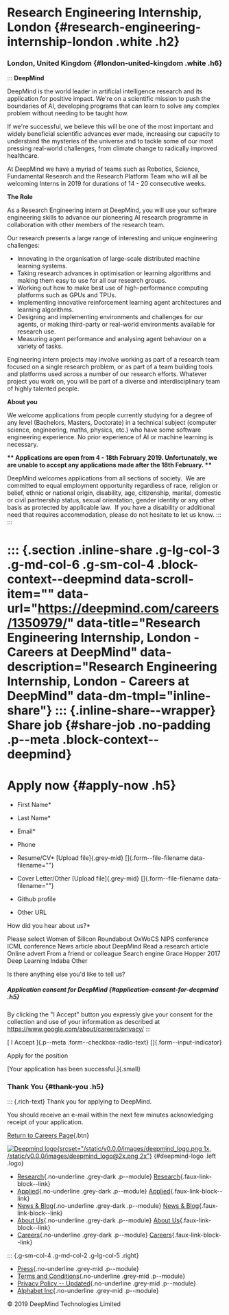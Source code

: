 Research Engineering Internship, London {#research-engineering-internship-london .white .h2}
=======================================

### London, United Kingdom {#london-united-kingdom .white .h6}
:::
**DeepMind**

DeepMind is the world leader in artificial intelligence research and its
application for positive impact. We're on a scientific mission to push
the boundaries of AI, developing programs that can learn to solve any
complex problem without needing to be taught how.

If we're successful, we believe this will be one of the most important
and widely beneficial scientific advances ever made, increasing our
capacity to understand the mysteries of the universe and to tackle some
of our most pressing real-world challenges, from climate change to
radically improved healthcare.

At DeepMind we have a myriad of teams such as Robotics, Science, 
Fundamental Research and the Research Platform Team who will all be
welcoming Interns in 2019 for durations of 14 - 20 consecutive weeks.

**The Role**

As a Research Engineering intern at DeepMind, you will use your software
engineering skills to advance our pioneering AI research programme in
collaboration with other members of the research team.

Our research presents a large range of interesting and unique
engineering challenges:

-   Innovating in the organisation of large-scale distributed machine
    learning systems.
-   Taking research advances in optimisation or learning algorithms and
    making them easy to use for all our research groups.
-   Working out how to make best use of high-performance computing
    platforms such as GPUs and TPUs.
-   Implementing innovative reinforcement learning agent architectures
    and learning algorithms.
-   Designing and implementing environments and challenges for our
    agents, or making third-party or real-world environments available
    for research use.
-   Measuring agent performance and analysing agent behaviour on a
    variety of tasks.

Engineering intern projects may involve working as part of a research
team focused on a single research problem, or as part of a team building
tools and platforms used across a number of our research efforts.
Whatever project you work on, you will be part of a diverse and
interdisciplinary team of highly talented people.

**About you**

We welcome applications from people currently studying for a degree of
any level (Bachelors, Masters, Doctorate) in a technical subject
(computer science, engineering, maths, physics, etc.) who have some
software engineering experience. No prior experience of AI or machine
learning is necessary.

**\*\* Applications are open from 4 - 18th February 2019. Unfortunately,
we are unable to accept any applications made after the 18th February.
\*\***

DeepMind welcomes applications from all sections of society.  We are
committed to equal employment opportunity regardless of race, religion
or belief, ethnic or national origin, disability, age, citizenship,
marital, domestic or civil partnership status, sexual orientation,
gender identity or any other basis as protected by applicable law.  If
you have a disability or additional need that requires accommodation,
please do not hesitate to let us know.
:::
:::

::: {.section .inline-share .g-lg-col-3 .g-md-col-6 .g-sm-col-4 .block-context--deepmind data-scroll-item="" data-url="https://deepmind.com/careers/1350979/" data-title="Research Engineering Internship, London - Careers at DeepMind" data-description="Research Engineering Internship, London - Careers at DeepMind" data-dm-tmpl="inline-share"}
::: {.inline-share--wrapper}
Share job {#share-job .no-padding .p--meta .block-context--deepmind}
=========

Apply now {#apply-now .h5}
=========

 - First Name\*

 - Last Name\*

 - Email\*

 - Phone

 - Resume/CV\*
[Upload file]{.grey-mid} []{.form--file-filename data-filename=""}

 - Cover Letter/Other
[Upload file]{.grey-mid} []{.form--file-filename data-filename=""}

 - Github profile


 - Other URL



How did you hear about us?\*

Please select Women of Silicon Roundabout OxWoCS NIPS conference ICML
conference News article about DeepMind Read a research article Online
advert From a friend or colleague Search engine Grace Hopper 2017 Deep
Learning Indaba Other


Is there anything else you\'d like to tell us?

##### Application consent for DeepMind {#application-consent-for-deepmind .h5}

By clicking the "I Accept" button you expressly give your consent for
the collection and use of your information as described at
<https://www.google.com/about/careers/privacy/>
:::

[ I Accept ]{.p--meta .form--checkbox-radio-text}
[]{.form--input-indicator}

Apply for the position

[Your application has been successful.]{.small}

### Thank You {#thank-you .h5}

::: {.rich-text}
Thank you for applying to DeepMind.

You should receive an e-mail within the next few minutes acknowledging
receipt of your application.

[Return to Careers Page](/careers/){.btn}

[![Deepmind logo](/static/v0.0.0/images/deepmind_logo.png){srcset="/static/v0.0.0/images/deepmind_logo.png 1x, /static/v0.0.0/images/deepmind_logo@2x.png 2x"}](/) {#deepmind-logo .left .logo}

-   [Research](/research/){.no-underline .grey-dark .p--module}
    [Research](/research/){.faux-link-block--link}
-   [Applied](/applied/){.no-underline .grey-dark .p--module}
    [Applied](/applied/){.faux-link-block--link}
-   [News & Blog](/blog/){.no-underline .grey-dark .p--module} [News &
    Blog](/blog/){.faux-link-block--link}
-   [About Us](/about/){.no-underline .grey-dark .p--module} [About
    Us](/about/){.faux-link-block--link}
-   [Careers](/careers/){.no-underline .grey-dark .p--module}
    [Careers](/careers/){.faux-link-block--link}

::: {.g-sm-col-4 .g-md-col-2 .g-lg-col-5 .right}
-   [Press](/press/){.no-underline .grey-mid .p--module}
-   [Terms and Conditions](/terms-and-conditions/){.no-underline
    .grey-mid .p--module}
-   [Privacy Policy -- Updated](/privacy-policy/){.no-underline
    .grey-mid .p--module}
-   [Alphabet Inc](https://abc.xyz/){.no-underline .grey-mid .p--module}

© 2019 DeepMind Technologies Limited
